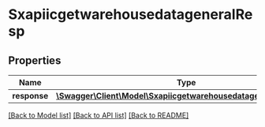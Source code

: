 # SxapiicgetwarehousedatageneralResp

## Properties
Name | Type | Description | Notes
------------ | ------------- | ------------- | -------------
**response** | [**\Swagger\Client\Model\SxapiicgetwarehousedatageneralResponse**](SxapiicgetwarehousedatageneralResponse.md) |  | [optional] 

[[Back to Model list]](../README.md#documentation-for-models) [[Back to API list]](../README.md#documentation-for-api-endpoints) [[Back to README]](../README.md)


